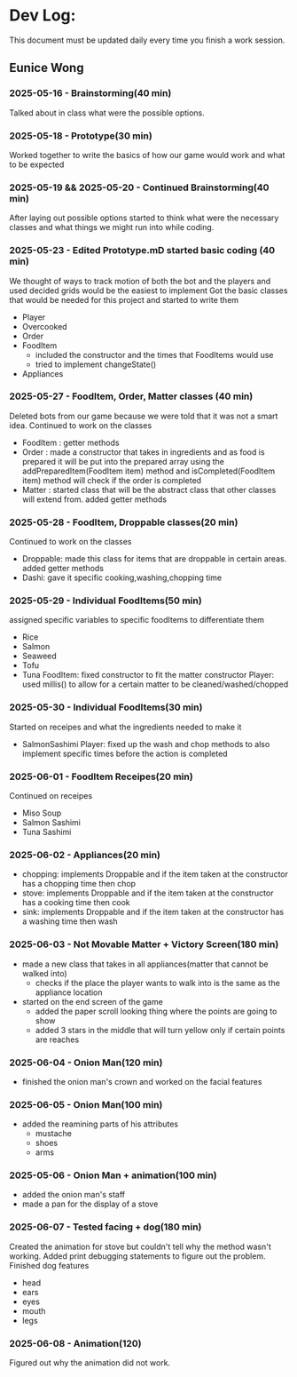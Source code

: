 # Dev Log:

This document must be updated daily every time you finish a work session.

## Eunice Wong

### 2025-05-16 - Brainstorming(40 min)
Talked about in class what were the possible options.

### 2025-05-18 - Prototype(30 min)
Worked together to write the basics of how our game would work and what to be expected

### 2025-05-19 && 2025-05-20 - Continued Brainstorming(40 min)
After laying out possible options started to think what were the necessary classes and what things we might run into while coding.

### 2025-05-23 - Edited Prototype.mD started basic coding (40 min)
We thought of ways to track motion of both the bot and the players and used decided grids would be the easiest to implement
Got the basic classes that would be needed for this project and started to write them
  - Player
  - Overcooked
  - Order
  - FoodItem
      - included the constructor and the times that FoodItems would use
      - tried to implement changeState()
  - Appliances

### 2025-05-27 - FoodItem, Order, Matter classes (40 min)
Deleted bots from our game because we were told that it was not a smart idea. 
Continued to work on the classes
  - FoodItem : getter methods
  - Order : made a constructor that takes in ingredients and as food is prepared it will be put into the prepared array using the
    addPreparedItem(FoodItem item) method and isCompleted(FoodItem item) method will check if the order is completed
  - Matter : started class that will be the abstract class that other classes will extend from. added getter methods

### 2025-05-28 - FoodItem, Droppable classes(20 min)
Continued to work on the classes
  - Droppable: made this class for items that are droppable in certain areas. added getter methods
  - Dashi: gave it specific cooking,washing,chopping time
 
### 2025-05-29 - Individual FoodItems(50 min)
assigned specific variables to specific foodItems to differentiate them
  - Rice
  - Salmon
  - Seaweed
  - Tofu
  - Tuna
FoodItem: fixed constructor to fit the matter constructor
Player: used millis() to allow for a certain matter to be cleaned/washed/chopped

### 2025-05-30 - Individual FoodItems(30 min)
Started on receipes and what the ingredients needed to make it
  - SalmonSashimi
Player: fixed up the wash and chop methods to also implement specific times before the action is completed

### 2025-06-01 - FoodItem Receipes(20 min)
Continued on receipes 
  - Miso Soup
  - Salmon Sashimi
  - Tuna Sashimi

### 2025-06-02 - Appliances(20 min)
  - chopping: implements Droppable and if the item taken at the constructor has a chopping time then chop
  - stove: implements Droppable and if the item taken at the constructor has a cooking time then cook
  - sink: implements Droppable and if the item taken at the constructor has a washing time then wash

### 2025-06-03 - Not Movable Matter + Victory Screen(180 min)
  - made a new class that takes in all appliances(matter that cannot be walked into)
      - checks if the place the player wants to walk into is the same as the appliance location
  - started on the end screen of the game
      - added the paper scroll looking thing where the points are going to show
      - added 3 stars in the middle that will turn yellow only if certain points are reaches

### 2025-06-04 - Onion Man(120 min)
  - finished the onion man's crown and worked on the facial features

### 2025-06-05 - Onion Man(100 min)
  - added the reamining parts of his attributes
      - mustache
      - shoes
      - arms
        
### 2025-05-06 - Onion Man + animation(100 min)
  - added the onion man's staff
  - made a pan for the display of a stove

### 2025-06-07 - Tested facing + dog(180 min)
Created the animation for stove but couldn't tell why the method wasn't working. Added print debugging statements to figure out the problem.
Finished dog features
  - head
  - ears
  - eyes
  - mouth
  - legs

### 2025-06-08 - Animation(120)
Figured out why the animation did not work. 



